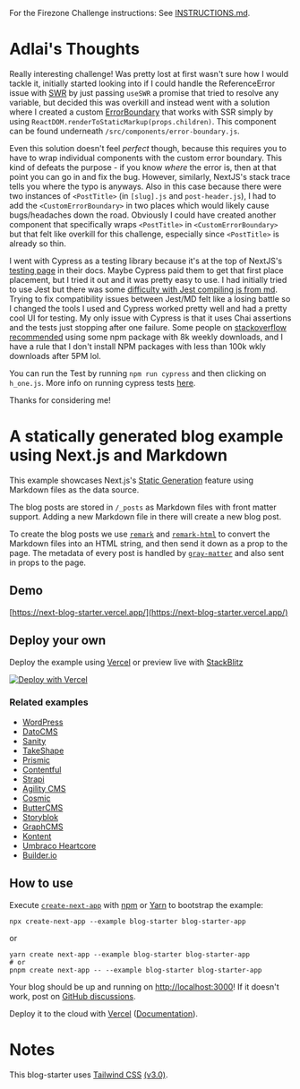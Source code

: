 For the Firezone Challenge instructions: See [INSTRUCTIONS.md](INSTRUCTIONS.md).

# Adlai's Thoughts

Really interesting challenge! Was pretty lost at first wasn't sure how I would tackle it, initially started looking into if I could handle the ReferenceError issue with [SWR](https://swr.vercel.app/) by just passing `useSWR` a promise that tried to resolve any variable, but decided this was overkill and instead went with a solution where I created a custom [ErrorBoundary](https://reactjs.org/docs/error-boundaries.html) that works with SSR simply by using `ReactDOM.renderToStaticMarkup(props.children)`. This component can be found underneath `/src/components/error-boundary.js`.

Even this solution doesn't feel *perfect* though, because this requires you to have to wrap individual components with the custom error boundary. This kind of defeats the purpose - if you know *where* the error is, then at that point you can go in and fix the bug. However, similarly, NextJS's stack trace tells you where the typo is anyways. Also in this case because there were two instances of `<PostTitle>` (in `[slug].js` and `post-header.js`), I had to add the `<CustomErrorBoundary>` in two places which would likely cause bugs/headaches down the road. Obviously I could have created another component that specifically wraps `<PostTitle>` in `<CustomErrorBoundary>` but that felt like overkill for this challenge, especially since `<PostTitle>` is already so thin. 

I went with Cypress as a testing library because it's at the top of NextJS's [testing page](https://nextjs.org/docs/testing) in their docs. Maybe Cypress paid them to get that first place placement, but I tried it out and it was pretty easy to use. I had initially tried to use Jest but there was some [difficulty with Jest compiling js from md](https://github.com/remarkjs/remark/discussions/814). Trying to fix compatibility issues between Jest/MD felt like a losing battle so I changed the tools I used and Cypress worked pretty well and had a pretty cool UI for testing. My only issue with Cypress is that it uses Chai assertions and the tests just stopping after one failure. Some people on [stackoverflow recommended](https://stackoverflow.com/questions/66132293/how-can-i-use-soft-assertion-in-cypress) using some npm package with 8k weekly downloads, and I have a rule that I don't install NPM packages with less than 100k wkly downloads after 5PM lol. 

You can run the Test by running `npm run cypress` and then clicking on `h_one.js`. More info on running cypress tests [here](https://nextjs.org/docs/testing#running-your-cypress-tests).

Thanks for considering me!


# A statically generated blog example using Next.js and Markdown

This example showcases Next.js's [Static Generation](https://nextjs.org/docs/basic-features/pages) feature using Markdown files as the data source.

The blog posts are stored in `/_posts` as Markdown files with front matter support. Adding a new Markdown file in there will create a new blog post.

To create the blog posts we use [`remark`](https://github.com/remarkjs/remark) and [`remark-html`](https://github.com/remarkjs/remark-html) to convert the Markdown files into an HTML string, and then send it down as a prop to the page. The metadata of every post is handled by [`gray-matter`](https://github.com/jonschlinkert/gray-matter) and also sent in props to the page.

## Demo

[https://next-blog-starter.vercel.app/](https://next-blog-starter.vercel.app/)

## Deploy your own

Deploy the example using [Vercel](https://vercel.com?utm_source=github&utm_medium=readme&utm_campaign=next-example) or preview live with [StackBlitz](https://stackblitz.com/github/vercel/next.js/tree/canary/examples/blog-starter)

[![Deploy with Vercel](https://vercel.com/button)](https://vercel.com/new/git/external?repository-url=https://github.com/vercel/next.js/tree/canary/examples/blog-starter&project-name=blog-starter&repository-name=blog-starter)

### Related examples

- [WordPress](/examples/cms-wordpress)
- [DatoCMS](/examples/cms-datocms)
- [Sanity](/examples/cms-sanity)
- [TakeShape](/examples/cms-takeshape)
- [Prismic](/examples/cms-prismic)
- [Contentful](/examples/cms-contentful)
- [Strapi](/examples/cms-strapi)
- [Agility CMS](/examples/cms-agilitycms)
- [Cosmic](/examples/cms-cosmic)
- [ButterCMS](/examples/cms-buttercms)
- [Storyblok](/examples/cms-storyblok)
- [GraphCMS](/examples/cms-graphcms)
- [Kontent](/examples/cms-kontent)
- [Umbraco Heartcore](/examples/cms-umbraco-heartcore)
- [Builder.io](/examples/cms-builder-io)

## How to use

Execute [`create-next-app`](https://github.com/vercel/next.js/tree/canary/packages/create-next-app) with [npm](https://docs.npmjs.com/cli/init) or [Yarn](https://yarnpkg.com/lang/en/docs/cli/create/) to bootstrap the example:

```
npx create-next-app --example blog-starter blog-starter-app

```

or

```
yarn create next-app --example blog-starter blog-starter-app
# or
pnpm create next-app -- --example blog-starter blog-starter-app

```

Your blog should be up and running on [http://localhost:3000](http://localhost:3000)! If it doesn't work, post on [GitHub discussions](https://github.com/vercel/next.js/discussions).

Deploy it to the cloud with [Vercel](https://vercel.com/new?utm_source=github&utm_medium=readme&utm_campaign=next-example) ([Documentation](https://nextjs.org/docs/deployment)).

# Notes

This blog-starter uses [Tailwind CSS](https://tailwindcss.com) [(v3.0)](https://tailwindcss.com/blog/tailwindcss-v3).
